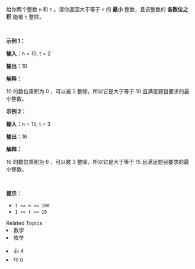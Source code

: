 <p>给你两个整数&nbsp;<code>n</code> 和&nbsp;<code>t</code>&nbsp;。请你返回大于等于&nbsp;<code>n</code>&nbsp;的&nbsp;<strong>最小</strong>&nbsp;整数，且该整数的&nbsp;<strong>各数位之积</strong>&nbsp;能被&nbsp;<code>t</code>&nbsp;整除。</p>

<p>&nbsp;</p>

<p><strong class="example">示例 1：</strong></p>

<div class="example-block"> 
 <p><span class="example-io"><b>输入：</b>n = 10, t = 2</span></p> 
</div>

<p><span class="example-io"><b>输出：</b>10</span></p>

<p><strong>解释：</strong></p>

<p>10 的数位乘积为 0 ，可以被 2 整除，所以它是大于等于 10 且满足题目要求的最小整数。</p>

<p><strong class="example">示例 2：</strong></p>

<div class="example-block"> 
 <p><span class="example-io"><b>输入：</b>n = 15, t = 3</span></p> 
</div>

<p><span class="example-io"><b>输出：</b>16</span></p>

<p><strong>解释：</strong></p>

<p>16 的数位乘积为 6 ，可以被 3 整除，所以它是大于等于 15 且满足题目要求的最小整数。</p>

<p>&nbsp;</p>

<p><strong>提示：</strong></p>

<ul> 
 <li><code>1 &lt;= n &lt;= 100</code></li> 
 <li><code>1 &lt;= t &lt;= 10</code></li> 
</ul>

<div><div>Related Topics</div><div><li>数学</li><li>枚举</li></div></div><br><div><li>👍 4</li><li>👎 0</li></div>